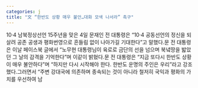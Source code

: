 ```yaml
---
categories: j
title: "文 “한반도 상황 매우 불안…대화 모색 나서라” 촉구"
---
```

10·4 남북정상선언 15주년을 맞은 4일 문재인 전 대통령은 “10·4 공동선언의 정신을 되살려 공존 공생과 평화번영으로 흔들림 없이 나아가길 기대한다”고 말했다.문 전 대통령은 이날 페이스북 글에서 “노무현 대통령님이 육로로 금단의 선을 넘으며 북녘땅을 밟았던 그 날의 감격을 기억한다”며 이같이 밝혔다.문 전 대통령은 “지금 또다시 한반도 상황이 매우 불안하다”며 “하지만 다시 시작해야 한다. 한반도 운명의 주인은 우리”라고 강조했다.그러면서 “주변 강대국에 의존하며 종속되는 것이 아니라 철저히 국익과 평화의 가치를 우선하여 남